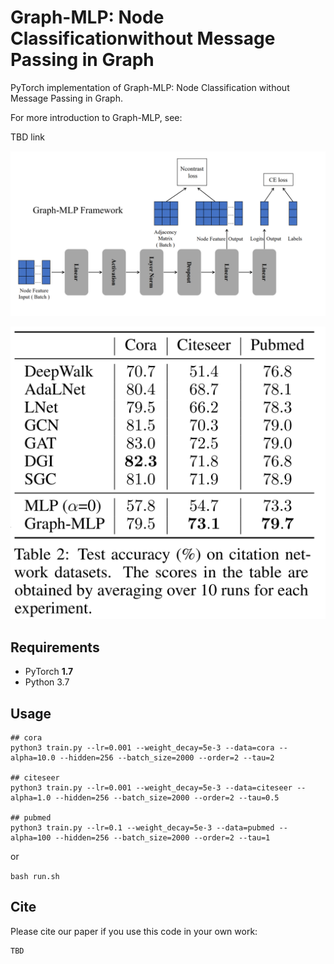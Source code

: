 

# Graph-MLP: Node Classificationwithout Message Passing in Graph

PyTorch implementation of Graph-MLP: Node Classification without Message Passing in Graph.

For more introduction to Graph-MLP, see:

TBD link

![pipeline](pipeline.png)

![results](result.png)

## Requirements

  * PyTorch **1.7**
  * Python 3.7

## Usage

```
## cora
python3 train.py --lr=0.001 --weight_decay=5e-3 --data=cora --alpha=10.0 --hidden=256 --batch_size=2000 --order=2 --tau=2

## citeseer
python3 train.py --lr=0.001 --weight_decay=5e-3 --data=citeseer --alpha=1.0 --hidden=256 --batch_size=2000 --order=2 --tau=0.5

## pubmed
python3 train.py --lr=0.1 --weight_decay=5e-3 --data=pubmed --alpha=100 --hidden=256 --batch_size=2000 --order=2 --tau=1
```
or

```bash run.sh```

## Cite

Please cite our paper if you use this code in your own work:

```
TBD
```